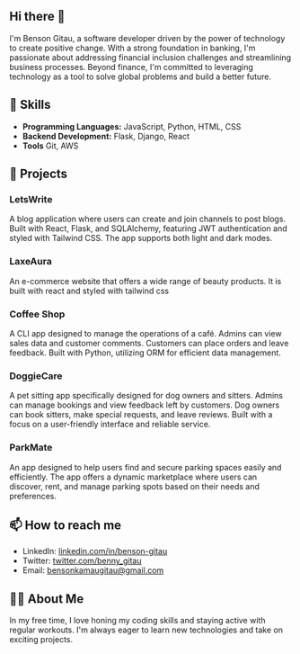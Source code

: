 ## Hi there 👋

<!--
**BennyGitau/BennyGitau** is a ✨ _special_ ✨ repository because its `README.md` (this file) appears on your GitHub profile.

Here are some ideas to get you started:

- 🔭 I’m currently working on ...
- 🌱 I’m currently learning ...
- 👯 I’m looking to collaborate on ...
- 🤔 I’m looking for help with ...
- 💬 Ask me about ...
- 📫 How to reach me: ...
- 😄 Pronouns: ...
- ⚡ Fun fact: ...
-->

I'm Benson Gitau, a software developer driven by the power of technology to create positive change. With a strong foundation in banking, I'm passionate about addressing financial inclusion challenges and streamlining business processes. Beyond finance, I'm committed to leveraging technology as a tool to solve global problems and build a better future.

## 🚀 Skills

- **Programming Languages:** JavaScript, Python, HTML, CSS
- **Backend Development:** Flask, Django, React
- **Tools** Git, AWS

## 🌟 Projects

### LetsWrite
A blog application where users can create and join channels to post blogs. Built with React, Flask, and SQLAlchemy, featuring JWT authentication and styled with Tailwind CSS. The app supports both light and dark modes.

### LaxeAura
An e-commerce website that offers a wide range of beauty products. It is built with react and styled with tailwind css

### Coffee Shop
A CLI app designed to manage the operations of a café. Admins can view sales data and customer comments. Customers can place orders and leave feedback. Built with Python, utilizing ORM for efficient data management.

### DoggieCare
A pet sitting app specifically designed for dog owners and sitters. Admins can manage bookings and view feedback left by customers. Dog owners can book sitters, make special requests, and leave reviews. Built with a focus on a user-friendly interface and reliable service.

### ParkMate
An app designed to help users find and secure parking spaces easily and efficiently. The app offers a dynamic marketplace where users can discover, rent, and manage parking spots based on their needs and preferences.


## 📫 How to reach me

- LinkedIn: [linkedin.com/in/benson-gitau](www.linkedin.com/in/benson-gitau-b89b6b191)
- Twitter: [twitter.com/benny_gitau](https://x.com/benny_gitau)
- Email: [bensonkamaugitau@gmail.com](mailto:bensonkamaugitau@gmail,com)

## 🧑‍💻 About Me

In my free time, I love honing my coding skills and staying active with regular workouts. I'm always eager to learn new technologies and take on exciting projects.


